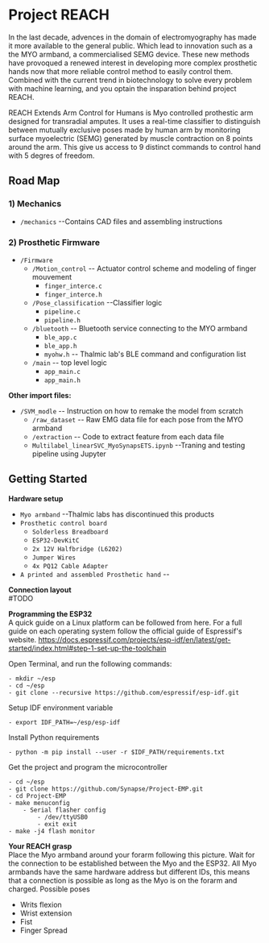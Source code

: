 # Project REACH

In the last decade, advences in the domain of electromyography has made it more available to the general public. Which lead to innovation such as a the MYO armband, a commercialised SEMG device. 
These new methods have provoqued a renewed interest in developing more complex prosthetic hands now that more reliable control method to easily control them. Combined with the current trend in biotechnology to solve every problem with machine learning, and you optain the insparation behind project REACH.  

REACH Extends Arm Control for Humans is Myo controlled prothestic arm designed for transradial amputes. It uses a real-time classifier to distinguish between mutually exclusive poses made by human arm by monitoring surface myoelectric (SEMG) generated by muscle contraction on 8 points around the arm. This give us access to 9 distinct commands to control hand with 5 degres of freedom.

## Road Map
### 1) Mechanics
- `/mechanics`        --Contains CAD files and assembling instructions
### 2) Prosthetic Firmware
- `/Firmware`
   - `/Motion_control`     -- Actuator control scheme and modeling of finger mouvement
       - `finger_interce.c`  
       - `finger_interce.h`   
   - `/Pose_classification` --Classifier logic 
       - `pipeline.c`
       - `pipeline.h`
   - `/bluetooth`        -- Bluetooth service connecting to the MYO armband
      - `ble_app.c`
      - `ble_app.h`
      - `myohw.h`             -- Thalmic lab's BLE command and configuration list
   - `/main`             -- top level logic 
      - `app_main.c`
      - `app_main.h`

**Other import files:**
- `/SVM_modle`         -- Instruction on how to remake the model from scratch
   - `/raw_dataset`        -- Raw EMG data file for each pose from the MYO armband
   - `/extraction`         -- Code to extract feature from each data file
   - `Multilabel_linearSVC_MyoSynapsETS.ipynb`   --Traning and testing pipeline using Jupyter


## Getting Started
**Hardware setup** <br>
- `Myo armband` --Thalmic labs has discontinued this products
- `Prosthetic control board`
    - `Solderless Breadboard`
    - `ESP32-DevKitC`
    - `2x 12V Halfbridge (L6202)`
    - `Jumper Wires`
    - `4x PQ12 Cable Adapter`
- `A printed and assembled Prosthetic hand` --

**Connection layout** <br>
#TODO

**Programming the ESP32** <br>
A quick guide on a Linux platform can be followed from here. For a full guide on each operating system follow the official guide of Espressif's website.
https://docs.espressif.com/projects/esp-idf/en/latest/get-started/index.html#step-1-set-up-the-toolchain


Open Terminal, and run the following commands: <dr>

    - mkdir ~/esp
    - cd ~/esp
    - git clone --recursive https://github.com/espressif/esp-idf.git

Setup IDF environment variable <dr>

    - export IDF_PATH=~/esp/esp-idf

Install Python requirements <dr>

    - python -m pip install --user -r $IDF_PATH/requirements.txt

Get the project and program the microcontroller <dr>

    - cd ~/esp
    - git clone https://github.com/Synapse/Project-EMP.git
    - cd Project-EMP
    - make menuconfig
        - Serial flasher config
            - /dev/ttyUSB0
            - exit exit
    - make -j4 flash monitor

**Your REACH grasp** <br>
Place the Myo armband around your forarm following this picture. 
Wait for the connection to be established between the Myo and the ESP32. All Myo armbands have the same hardware address but different IDs, this means that a connection is possible as long as the Myo is on the forarm and charged.
Possible poses
  * Writs flexion
  * Wrist extension
  * Fist
  * Finger Spread

 
